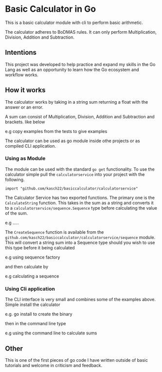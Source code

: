 # Basic Calculator in Go

This is a basic calculator module with cli to perform basic arithmetic.

The calculator adheres to BoDMAS rules. It can only perform Multiplication, Division, Addition and Subtraction.

## Intentions

This project was developed to help practice and expand my skills in the Go Lang as well as an opportunity to learn how the Go ecosystem and workflow works.

## How it works

The calculator works by taking in a string sum returning a float with the answer or an error.

A sum can consist of Multiplication, Division, Addition and Subtraction and brackets. like below

e.g copy examples from the tests to give examples

The calculator can be used as go module inside othe projects or as compiled CLI application.

### Using as Module

The module can be used with the standard `go get` functionality. To use the calculator simple pull the `calculatorservice` into your project with the following.

```import "github.com/kasch22/basiccalculator/calculatorservice"```

The Calculator Service has two exported functions. The primary one is the `CalculateString` function. This takes in the sum as a string and converts it to a `calculatorservice/sequence.Sequence` type before calculating the value of the sum.

e.g .....

The `CreateSequence` function is available from the `github.com/kasch22/basiccalculator/calculatorservice/sequence` module. This will convert a string sum into a Sequence type should you wish to use this type before it being calculated

e.g using sequence factory

and then calculate by

e.g calculating a sequence


### Using Cli application

The CLI interface is very small and combines some of the examples above. Simple install the calculator

e.g. go install to create the binary 

then in the command line type

e.g using the command line to calculate sums


## Other

This is one of the first pieces of go code I have written outside of basic tutorials and welcome in criticism and feedback.
 